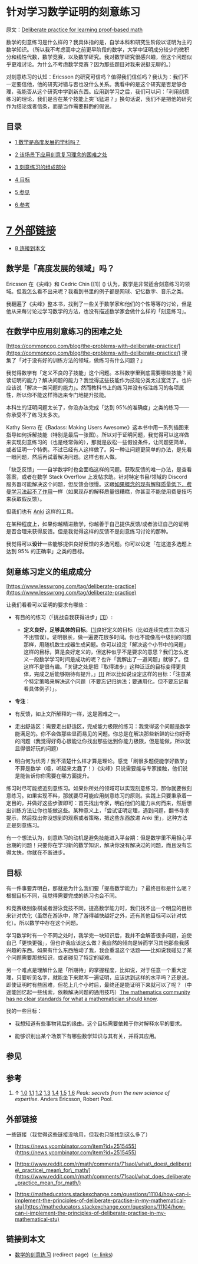 # 针对学习数学证明的刻意练习

原文：[Deliberate practice for learning proof-based math](https://wiki.issarice.com/wiki/Deliberate_practice_for_learning_proof-based_math)

数学的刻意练习是什么样的？我具体指的是，自学本科和研究生阶段以证明为主的数学知识。（所以我不考虑高中之前更早阶段的数学，大学中证明成分较少的微积分和线性代数，数学竞赛，以及数学研究。我对数学研究很感兴趣，但这个问题似乎更难讨论。为什么不考虑数学竞赛？因为那些题目对我来说挺无聊的。）

对刻意练习的认知：Ericsson 的研究可信吗？值得我们信任吗？我认为：我们不一定要信他，他的研究对错与否也没什么关系。我看中的是这个研究是否足够合理，我能否从这个研究中学到新东西。应用到学习之后，我们可以问：「利用刻意练习的理论，我们是否在某个技能上突飞猛进？」换句话说，我们不是把他的研究作为结论或者信条，而是当作需要斟酌的假说。

## 目录

* [1 数学是高度发展的学科吗？](https://wiki.issarice.com#how_is_math_a_.22highly_developed_field.22.3F)

* [2 该场景下应用刻意复习理念的困难之处](https://wiki.issarice.com#Some_difficulties_with_applying_deliberate_practice_in_this_setting)

* [3 刻意练习的组成部分](https://wiki.issarice.com#Parts_of_the_definition_of_deliberate_practice)

* [4 目标](https://wiki.issarice.com#Goals)

* [5 参见](https://wiki.issarice.com#See_also)

* [6 参考](https://wiki.issarice.com#References)

# [7 外部链接](https://www.gwern.net/Spaced-repetition#external-links)

* [8 连接到本文](#What_links_here)

## 数学是「高度发展的领域」吗？

Ericsson 在《尖峰》和 Cedric Chin [[1]] () 认为，数学是非常适合刻意练习的领域。但我怎么看不出来呢？我看到书里的例子都是网球、记忆数字、音乐之类。

我翻遍了《尖峰》整本书，找到了一些关于数学家和他们的个性等等的讨论，但是他从来每讨论过学习数学的方法，也没有描述数学家会做什么样的「刻意练习」。

## 在数学中应用刻意练习的困难之处

[https://commoncog.com/blog/the-problems-with-deliberate-practice/](https://commoncog.com/blog/the-problems-with-deliberate-practice/) 搜集了「对于没有好的训练方法的领域，做练习有什么问题？」

我觉得数学有「定义不良的子技能」这个问题。本科数学里到底需要哪些技能？阅读证明的能力？解决问题的能力？我觉得这些技能作为技能分类太过宽泛了。也许应该说「解决一类问题的能力」。然而教科书上的练习并没有标注练习的各项属性，所以你不能这样筛选来专门地提升技能。

本科生的证明问题太长了，你没办法完成「达到 95%的准确度」之类的练习——你承受不了练习太多次。

Kathy Sierra 在《Badass: Making Users Awesome》这本书中用一系列插图来指导如何拆解技能（特别是最后一张图）。所以对于证明问题，我觉得可以这样做来实现刻意练习的（也是经常做的），那就是放松一些假设条件，让问题更简单，或者证明一个特例。不过已经有人这样做了。另一种让问题更简单的办法，是先看一眼问题，然后再试着解决问题。这样也有人做。 

「缺乏反馈」——自学数学时也会面临这样的问题。获取反馈的唯一办法，是查看答案，或者在数学 Stack Overflow 上发帖求助。针对特定书目/领域的 Discord 服务器可能解决这个问题，但反馈会很慢。这跟[如果概念的现有解释质量低下，费曼学习法起不了作用](https://wiki.issarice.com/wiki/Feynman_technique_fails_when_existing_explanations_are_bad)一样（如果现存的解释质量很糟糕，你甚至不能使用费曼技巧来获取假反馈）。

但我们也有 [Anki](https://wiki.issarice.com/wiki/Anki) 这样的工具。

在某种程度上，如果你越精进数学，你越善于自己提供反馈/或者验证自己的证明是否合理来获得反馈。但是我觉得这样的反馈不是刻意练习讨论的那种。

我觉得可以**设计**一些能够提供良好反馈的多选问题。你可以设定「在这道多选题上达到 95% 的正确率」之类的目标。

## 刻意练习定义的组成成分

[https://www.lesswrong.com/tag/deliberate-practice](https://www.lesswrong.com/tag/deliberate-practice)

让我们看看可以证明的要求有哪些：

* 有目的的练习（「挑战自我获得进步」[[1]](https://wiki.issarice.com#cite_note-peak-1)）:

    + **定义良好，足够具体的目标**。[[1]](https://wiki.issarice.com#cite_note-peak-1)良好定义的目标（比如连续完成三次练习不出错误）。证明很长，做一遍要花很多时间。你也不能像高中级别的问题那样，用随机数生成器生成问题。你可以设定「解决这个小节中的问题」这样的目标，算是良好定义的，但这种似乎不是要求的意思？我们怎么定义一段数学学习时间是成功的呢？也许「我解出了一道问题」就够了。但这样不是很有趣。「关键之处是把『取得进步』这种泛泛的目标变得更具体，完成之后能够期待有提升。」[[1]](https://wiki.issarice.com#cite_note-peak-1) 所以比如说设定这样的目标：「注意某个特定策略来解决这个问题（不要忘记归纳法；要通用化，但不要忘记看看具体例子）」。

+ **专注**：

+ 有反馈，如上文所解释的一样，这是困难之一。

+ 走出舒适区：需要走出舒适区，完成能力极限的练习：我觉得这个问题是数学能满足的。你不会做那些显而易见的问题。你总是在解决那些新鲜的让你好奇的问题（我觉得好奇心很能让你找出那些达到你能力极限，但是能做，所以就显得很好玩的问题）

* 明白何为优秀 / 我不清楚什么样才算是理论。感觉「刷很多题便能学好数学」不算是数学（噫，听起来太蠢了！）《尖峰》只说需要能与专家接触，他们说是能告诉你你需要在哪方面提升。

练习时尽可能接近刻意练习。如果你所处的领域可以实现刻意练习，那你就要做刻意练习。如果实现不料，那就要尽可能应用刻意练习的原则。实践上只要秉承着一定目的，并做好这些步骤即可：首先找出专家，明白他们的能力从何而来，然后想出训练方法让你也能做这些。某种意义上，「尝试证明定理，遇到问题，翻书寻求提示，然后找出你没想到的观察或者策略，把这些东西放进 Anki 里」，这种方法正是刻意练习。

有一个想法认为，刻意练习的动机是避免技能进入平台期：但是数学里不用担心平台期的问题！只要你在学习新的数学知识，解决你没有解决过的问题，而且没有忘得太快，你就在不断进步。

## 目标

有一件事要弄明白，那就是为什么我们要「提高数学能力」？最终目标是什么呢？根据目标不同，我觉得需要完成的练习也会不同。

和竞赛级别象棋或者游泳竞技不同，提高数学能力时，我们找不出一个明显的目标来针对优化（虽然在游泳中，除了游得越快越好之外，还有其他目标可以针对优化）。所以数学中存在这个问题。

学习数学时有一个不同之处时，我学完一块知识后，我并不会解答很多问题，迫使自己「更快更强」，但也许我应该这么做？我自然的倾向是转而学习其他那些我感兴趣的东西。如果有什么东西触动了我，我会重温这个话题——比如说我碰见了某个问题需要那些知识，或者碰见了特定的疑难。

另一个难点是理解什么是「所期待」的掌握程度，比如说，对于任意一个重大定理，只要听见名字，就能坐下来默写一遍证明，应该达到这样的水平吗？还是说，即使证明时有些困难，但花上几个小时后，最终还是能证明下来就可以了呢？（中途能回忆起一些线索，依赖解决问题的通用技巧）[The mathematics community has no clear standards for what a mathematician should know](https://wiki.issarice.com/wiki/The_mathematics_community_has_no_clear_standards_for_what_a_mathematician_should_know).

我的一些目标：

* 我想知道有些事物背后的缘由。这个目标需要依赖于你对解释水平的要求。

* 能够识别出某个场景下有哪些数学知识与其有关，并将其应用。

## 参见

## 参考

1. ↑ [1.0](https://wiki.issarice.com#cite_ref-peak_1-0) [1.1](https://wiki.issarice.com#cite_ref-peak_1-1) [1.2](https://wiki.issarice.com#cite_ref-peak_1-2) [1.3](https://wiki.issarice.com#cite_ref-peak_1-3) [1.4](https://wiki.issarice.com#cite_ref-peak_1-4) [1.5](https://wiki.issarice.com#cite_ref-peak_1-5) [1.6](https://wiki.issarice.com#cite_ref-peak_1-6) *Peak: secrets from the new science of expertise*. Anders Ericsson, Robert Pool.

## 外部链接

一些链接（我觉得这些链接没啥用，但我也只能找到这么多了）

* [https://news.ycombinator.com/item?id=2515455](https://news.ycombinator.com/item?id=2515455)

* [https://www.reddit.com/r/math/comments/71saol/what\_does\_deliberate\_practice\_mean\_for\_math/](https://www.reddit.com/r/math/comments/71saol/what_does_deliberate_practice_mean_for_math/)

* [https://matheducators.stackexchange.com/questions/11104/how-can-i-implement-the-principles-of-deliberate-practise-in-my-mathematical-stu](https://matheducators.stackexchange.com/questions/11104/how-can-i-implement-the-principles-of-deliberate-practise-in-my-mathematical-stu)

## 链接到本文

* [数学的刻意练习](https://wiki.issarice.com/index.php?title=Deliberate_practice_for_math&redirect=no) (redirect page) ‎ ([← links](https://wiki.issarice.com/index.php?title=Special:WhatLinksHere&target=Deliberate+practice+for+math))